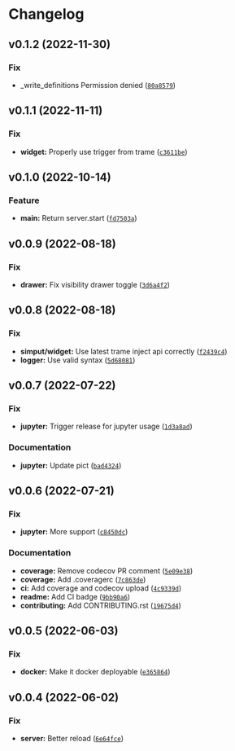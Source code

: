 # Changelog

<!--next-version-placeholder-->

## v0.1.2 (2022-11-30)
### Fix
* _write_definitions Permission denied ([`80a8579`](https://github.com/Kitware/paraview-visualizer/commit/80a85797cd7e617c54d37de5afc693e19a659bb4))

## v0.1.1 (2022-11-11)
### Fix
* **widget:** Properly use trigger from trame ([`c3611be`](https://github.com/Kitware/paraview-visualizer/commit/c3611becd3e91086a5bb8a923e511d6ac0d79b17))

## v0.1.0 (2022-10-14)
### Feature
* **main:** Return server.start ([`fd7503a`](https://github.com/Kitware/paraview-visualizer/commit/fd7503a67d937fff57b227a988da877057e297fa))

## v0.0.9 (2022-08-18)
### Fix
* **drawer:** Fix visibility drawer toggle ([`3d6a4f2`](https://github.com/Kitware/paraview-visualizer/commit/3d6a4f210a7723a7570f06eff746b1d1cbfdbbd0))

## v0.0.8 (2022-08-18)
### Fix
* **simput/widget:** Use latest trame inject api correctly ([`f2439c4`](https://github.com/Kitware/paraview-visualizer/commit/f2439c45a127c4956f8022943599c7354d7d2ccb))
* **logger:** Use valid syntax ([`5d68081`](https://github.com/Kitware/paraview-visualizer/commit/5d68081a7760d19c134254ba76ba915b344880d0))

## v0.0.7 (2022-07-22)
### Fix
* **jupyter:** Trigger release for jupyter usage ([`1d3a8ad`](https://github.com/Kitware/paraview-visualizer/commit/1d3a8ad37a9139540d41195c840ed79f795c549c))

### Documentation
* **jupyter:** Update pict ([`bad4324`](https://github.com/Kitware/paraview-visualizer/commit/bad43241ef9a76f5f0db38b3b99ecec8cc33861b))

## v0.0.6 (2022-07-21)
### Fix
* **jupyter:** More support ([`c8450dc`](https://github.com/Kitware/paraview-visualizer/commit/c8450dc2b195ea70a087af5c2cdb9a8ee8cfb56a))

### Documentation
* **coverage:** Remove codecov PR comment ([`5e09e38`](https://github.com/Kitware/paraview-visualizer/commit/5e09e3891ad5bf02aaae86ae63644fa00538455f))
* **coverage:** Add .coveragerc ([`7c863de`](https://github.com/Kitware/paraview-visualizer/commit/7c863deaa43746b519cafa86532e2c3d7387ec6e))
* **ci:** Add coverage and codecov upload ([`4c9339d`](https://github.com/Kitware/paraview-visualizer/commit/4c9339d51d5ceb0d30aa61a5c149ba9721c8d594))
* **readme:** Add CI badge ([`9bb90a6`](https://github.com/Kitware/paraview-visualizer/commit/9bb90a683edfe1b2700db688b8d0b9fa0a9901c0))
* **contributing:** Add CONTRIBUTING.rst ([`19675d4`](https://github.com/Kitware/paraview-visualizer/commit/19675d4405d60381aeab10df339e6fbae53be05d))

## v0.0.5 (2022-06-03)
### Fix
* **docker:** Make it docker deployable ([`e365864`](https://github.com/Kitware/paraview-visualizer/commit/e365864a01e04bee640ba16a7f17096f77a91509))

## v0.0.4 (2022-06-02)
### Fix
* **server:** Better reload ([`6e64fce`](https://github.com/Kitware/paraview-visualizer/commit/6e64fce3cc02b29a19d4a3e2aae5c67d0f56cf3a))
